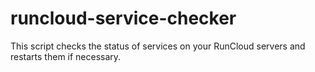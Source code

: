# runcloud-service-checker
This script checks the status of services on your RunCloud servers and restarts them if necessary.
